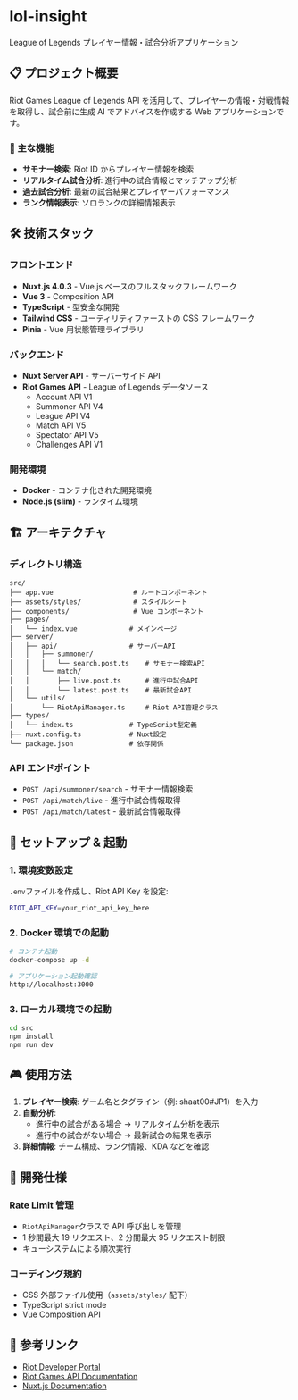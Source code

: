 # lol-insight

League of Legends プレイヤー情報・試合分析アプリケーション

## 📋 プロジェクト概要

Riot Games League of Legends API を活用して、プレイヤーの情報・対戦情報を取得し、試合前に生成 AI でアドバイスを作成する Web アプリケーションです。

### 🎯 主な機能

- **サモナー検索**: Riot ID からプレイヤー情報を検索
- **リアルタイム試合分析**: 進行中の試合情報とマッチアップ分析
- **過去試合分析**: 最新の試合結果とプレイヤーパフォーマンス
- **ランク情報表示**: ソロランクの詳細情報表示

## 🛠 技術スタック

### フロントエンド

- **Nuxt.js 4.0.3** - Vue.js ベースのフルスタックフレームワーク
- **Vue 3** - Composition API
- **TypeScript** - 型安全な開発
- **Tailwind CSS** - ユーティリティファーストの CSS フレームワーク
- **Pinia** - Vue 用状態管理ライブラリ

### バックエンド

- **Nuxt Server API** - サーバーサイド API
- **Riot Games API** - League of Legends データソース
  - Account API V1
  - Summoner API V4
  - League API V4
  - Match API V5
  - Spectator API V5
  - Challenges API V1

### 開発環境

- **Docker** - コンテナ化された開発環境
- **Node.js (slim)** - ランタイム環境

## 🏗 アーキテクチャ

### ディレクトリ構造

```
src/
├── app.vue                    # ルートコンポーネント
├── assets/styles/             # スタイルシート
├── components/                # Vue コンポーネント
├── pages/
│   └── index.vue             # メインページ
├── server/
│   ├── api/                  # サーバーAPI
│   │   ├── summoner/
│   │   │   └── search.post.ts    # サモナー検索API
│   │   └── match/
│   │       ├── live.post.ts      # 進行中試合API
│   │       └── latest.post.ts    # 最新試合API
│   └── utils/
│       └── RiotApiManager.ts     # Riot API管理クラス
├── types/
│   └── index.ts              # TypeScript型定義
├── nuxt.config.ts            # Nuxt設定
└── package.json              # 依存関係
```

### API エンドポイント

- `POST /api/summoner/search` - サモナー情報検索
- `POST /api/match/live` - 進行中試合情報取得
- `POST /api/match/latest` - 最新試合情報取得

## 🚀 セットアップ & 起動

### 1. 環境変数設定

`.env`ファイルを作成し、Riot API Key を設定:

```bash
RIOT_API_KEY=your_riot_api_key_here
```

### 2. Docker 環境での起動

```bash
# コンテナ起動
docker-compose up -d

# アプリケーション起動確認
http://localhost:3000
```

### 3. ローカル環境での起動

```bash
cd src
npm install
npm run dev
```

## 🎮 使用方法

1. **プレイヤー検索**: ゲーム名とタグライン（例: shaat00#JP1）を入力
2. **自動分析**:
   - 進行中の試合がある場合 → リアルタイム分析を表示
   - 進行中の試合がない場合 → 最新試合の結果を表示
3. **詳細情報**: チーム構成、ランク情報、KDA などを確認

## 🔧 開発仕様

### Rate Limit 管理

- `RiotApiManager`クラスで API 呼び出しを管理
- 1 秒間最大 19 リクエスト、2 分間最大 95 リクエスト制限
- キューシステムによる順次実行

### コーディング規約

- CSS 外部ファイル使用（`assets/styles/` 配下）
- TypeScript strict mode
- Vue Composition API

## 🔗 参考リンク

- [Riot Developer Portal](https://developer.riotgames.com/)
- [Riot Games API Documentation](https://developer.riotgames.com/docs/lol)
- [Nuxt.js Documentation](https://nuxt.com/docs)
